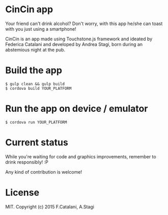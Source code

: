 CinCin app
==========

Your friend can't drink alcohol? Don't worry, with this app he/she can toast with you just using a smartphone!

CinCin is an app made using Touchstone.js framework and ideated by Federica Catalani and developed by Andrea Stagi, born during an abstemious night at the pub.

# Build the app

    $ gulp clean && gulp build
    $ cordova build YOUR_PLATFORM

# Run the app on device / emulator

    $ cordova run YOUR_PLATFORM

# Current status

While you're waiting for code and graphics improvements, remember to drink responsibly! :P

Any kind of contribution is welcome!

# License

MIT. Copyright (c) 2015 F.Catalani, A.Stagi
